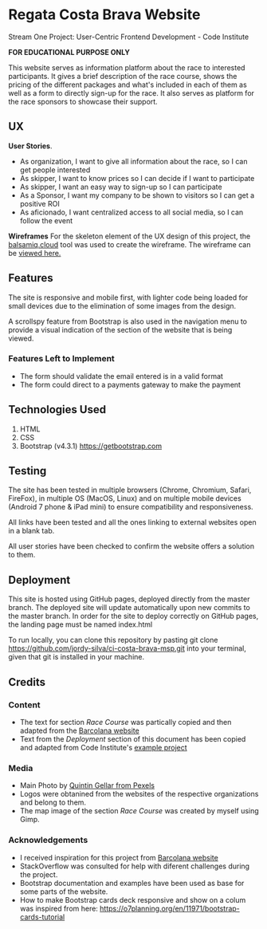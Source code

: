 # Regata Costa Brava Website

Stream One Project: User-Centric Frontend Development - Code Institute

**FOR EDUCATIONAL PURPOSE ONLY**

This website serves as information platform about the race to interested participants. It gives a brief description of the race course, shows the pricing of the different packages and what's included in each of them as well as a form to directly sign-up for the race. It also serves as platform for the race sponsors to showcase their support.
 
## UX
 
**User Stories**.

- As organization, I want to give all information about the race, so I can get people interested
- As skipper, I want to know prices so I can decide if I want to participate
- As skipper, I want an easy way to sign-up so I can participate
- As a Sponsor, I want my company to be shown to visitors so I can get a positive ROI
- As aficionado, I want centralized access to all social media, so I can follow the event

**Wireframes**
For the skeleton element of the UX design of this project, the [balsamiq.cloud](https://balsamiq.cloud) tool was used to create the wireframe. The wireframe can be [viewed here.](https://github.com/jordy-silva/ci-costa-brava-msp/blob/master/assets/wireframes/desktop.png)

## Features

The site is responsive and mobile first, with lighter code being loaded for small devices due to the elimination of some images from the design.

A scrollspy feature from Bootstrap is also used in the navigation menu to provide a visual indication of the section of the website that is being viewed.

### Features Left to Implement
- The form should validate the email entered is in a valid format
- The form could direct to a payments gateway to make the payment

## Technologies Used

1. HTML
2. CSS
3. Bootstrap (v4.3.1) https://getbootstrap.com


## Testing

The site has been tested in multiple browsers (Chrome, Chromium, Safari, FireFox), in multiple OS (MacOS, Linux) and on multiple mobile devices (Android 7 phone & iPad mini) to ensure compatibility and responsiveness.

All links have been tested and all the ones linking to external websites open in a blank tab.

All user stories have been checked to confirm the website offers a solution to them.

## Deployment

This site is hosted using GitHub pages, deployed directly from the master branch. The deployed site will update automatically upon new commits to the master branch. In order for the site to deploy correctly on GitHub pages, the landing page must be named index.html

To run locally, you can clone this repository by pasting git clone https://github.com/jordy-silva/ci-costa-brava-msp.git into your terminal, given that git is installed in your machine.


## Credits

### Content
- The text for section *Race Course* was partically copied and then adapted from the [Barcolana website](http://www.barcolana.it)
- Text from the *Deployment* section of this document has been copied and adapted from Code Institute's [example project](https://github.com/Code-Institute-Solutions/StudentExampleProjectGradeFive/blob/master/README.md)

### Media
- Main Photo by [Quintin Gellar from Pexels](https://www.pexels.com/photo/people-riding-on-white-sailboat-on-body-of-water-868494/)
- Logos were obtanined from the websites of the respective organizations and belong to them.
- The map image of the section *Race Course* was created by myself using Gimp.

### Acknowledgements

- I received inspiration for this project from [Barcolana website](http://www.barcolana.it)
- StackOverflow was consulted for help with diferent challenges during the project.
- Bootstrap documentation and examples have been used as base for some parts of the website.
- How to make Bootstrap cards deck responsive and show on a colum was inspired from here: https://o7planning.org/en/11971/bootstrap-cards-tutorial
